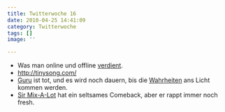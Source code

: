 ```yaml
---
title: Twitterwoche 16
date: 2010-04-25 14:41:09
category: Twitterwoche
tags: []
image: ''

---
```


* Was man online und offline [verdient](http://www.informationisbeautiful.net/2010/how-much-do-music-artists-earn-online/).
* <http://tinysong.com/>
* [Guru](http://www.nachrichten.ch/detail/436913.htm) ist tot, und es wird noch dauern, bis die [Wahrheiten](http://www.mzee.com/wall/index.php?artikel=100105452) ans Licht kommen werden.
* [Sir Mix-A-Lot](http://blog.rebellen.info/2010/04/21/sir-mix-a-lot-i-like-big-butt/) hat ein seltsames Comeback, aber er rappt immer noch fresh.
